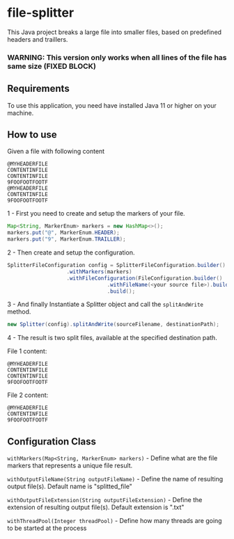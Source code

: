 # file-splitter
This Java project breaks a large file into smaller files, based on predefined headers and traillers.

### **WARNING**: This version only works when all lines of the file has same size **(FIXED BLOCK)**

## Requirements
To use this application, you need have installed Java 11 or higher on your machine.

## How to use

Given a file with following content

```
@MYHEADERFILE
CONTENTINFILE
CONTENTINFILE
9FOOFOOTFOOTF
@MYHEADERFILE
CONTENTINFILE
9FOOFOOTFOOTF
```
1 - First you need to create and setup the markers of your file.


```java
Map<String, MarkerEnum> markers = new HashMap<>();
markers.put("@", MarkerEnum.HEADER);
markers.put("9", MarkerEnum.TRAILLER);
```



2 - Then create and setup the configuration.

```java
SplitterFileConfiguration config = SplitterFileConfiguration.builder()
				   .withMarkers(markers)
				   .withFileConfiguration(FileConfiguration.builder()
								.withFileName(<your source file>).build())
								.build();
```

3 - And finally Instantiate a Splitter object and call the ``splitAndWrite`` method.

```java
new Splitter(config).splitAndWrite(sourceFilename, destinationPath);
```
4 - The result is two split files, available at the specified destination path.

File 1 content:

```
@MYHEADERFILE
CONTENTINFILE
CONTENTINFILE
9FOOFOOTFOOTF

```

File 2 content:

```
@MYHEADERFILE
CONTENTINFILE
9FOOFOOTFOOTF
```

## Configuration Class
``withMarkers(Map<String, MarkerEnum> markers)`` - Define what are the file markers that represents a unique file result.

``withOutputFileName(String outputFileName)`` - Define the name of resulting output file(s). Default name is "splitted_file"

``withOutputFileExtension(String outputFileExtension)`` - Define the extension of resulting output file(s). Default extension is ".txt"

``withThreadPool(Integer threadPool)`` - Define how many threads are going to be started at the process